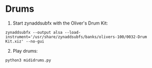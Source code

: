 # Drums

1. Start zynaddsubfx with the Oliver's Drum Kit:

```
zynaddsubfx --output alsa --load-instrument='/usr/share/zynaddsubfs/banks/olivers-100/0032-Drum Kit.xiz' --no-gui
```

2. Play drums:
```
python3 mididrums.py
```
